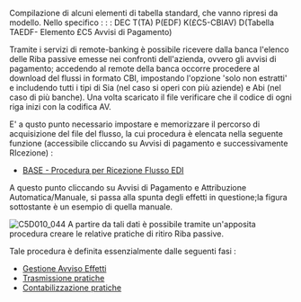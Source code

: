 Compilazione di alcuni elementi di tabella standard, che vanno ripresi da modello. Nello specifico : 
 :  : DEC T(TA) P(EDF) K(£C5-CBIAV) D(Tabella TAEDF- Elemento £C5 Avvisi di Pagamento)

Tramite i servizi di remote-banking è possibile ricevere dalla banca l'elenco delle Riba passive emesse nei confronti dell'azienda, ovvero gli avvisi di pagamento; accedendo al remote della banca occorre procedere al download del flussi in formato CBI, impostando l'opzione 'solo non estratti' e includendo tutti i tipi di Sia (nel caso si operi con più aziende) e Abi (nel caso di più banche). Una volta scaricato il file verificare che il codice di ogni riga inizi con la codifica AV.

E' a qusto punto necessario impostare e memorizzare il percorso di acquisizione del file del flusso, la cui procedura è elencata nella seguente funzione (accessibile cliccando su Avvisi di pagamento e successivamente RIcezione) : 

- [BASE - Procedura per Ricezione Flusso EDI](Sorgenti/DOC/TA/B£AMO/EDBASE_02)

A questo punto cliccando su Avvisi di Pagamento e Attribuzione Automatica/Manuale, si passa alla spunta degli effetti in questione;la figura sottostante è un esempio di quella manuale.

![C5D010_044](http://localhost:3000/immagini/C5D010_P/C5D010_044.png)
A partire da tali dati è possibile tramite un'apposita procedura creare le relative pratiche di ritiro Riba passive.

Tale procedura è definita essenzialmente dalle seguenti fasi : 

- [Gestione Avviso Effetti](Sorgenti/OJ/PGM/C5RR07)
- [Trasmissione pratiche](Sorgenti/DOC/TA/B£AMO/C5D010_N)
- [Contabilizzazione pratiche](Sorgenti/DOC/TA/B£AMO/C5D010_M)


